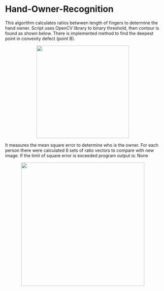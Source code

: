 # Hand-Owner-Recognition

This algorithm calculates ratios betwwen length of fingers to determine the hand owner. Script uses OpenCV library to binary threshold, then contour is found as shown below. There is implemented method to find the deepest point in convexity defect (point B).
<p align="center">
<img src="https://i.imgur.com/5L8QLnt.jpg" width="300">
</p>
It measures the mean square error to determine who is the owner. For each person there were calculated 6 sets of ratio vectors to compare with new image. If the limit of square error is exceeded program output is: None
<p align="center">
<img src="https://i.imgur.com/pq5z36v.jpg" width="400">
  </p>
